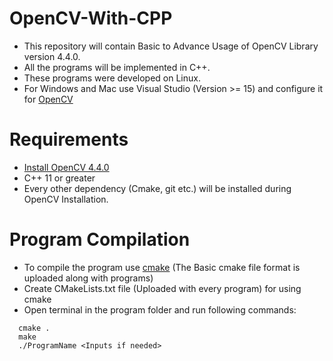 # OpenCV-With-CPP
  - This repository will contain Basic to Advance Usage of OpenCV Library version 4.4.0.  
  - All the programs will be implemented in C++.  
  - These programs were developed on Linux.  
  - For Windows and Mac use Visual Studio (Version >= 15) and configure it for [OpenCV](https://docs.opencv.org/master/d3/d52/tutorial_windows_install.html)  
  
# Requirements
   - [Install OpenCV 4.4.0](https://docs.opencv.org/master/d7/d9f/tutorial_linux_install.html)  
   - C++ 11 or greater  
   - Every other dependency (Cmake, git etc.) will be installed during OpenCV Installation. 

# Program Compilation
  - To compile the program use [cmake](https://cmake.org/cmake/help/v3.18/) (The Basic cmake file format is uploaded along with programs)
  - Create CMakeLists.txt file (Uploaded with every program) for using cmake  
  - Open terminal in the program folder and run following commands:  
  ```
    cmake .
    make
    ./ProgramName <Inputs if needed>
```
